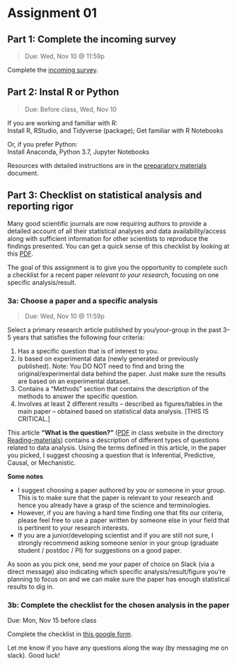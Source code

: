 # Assignment 01

## Part 1: Complete the incoming survey
>Due: Wed, Nov 10 @ 11:59p

Complete the [incoming survey](https://bit.ly/statgaps2021_incoming).


## Part 2: Instal R or Python
>Due: Before class, Wed, Nov 10

If you are working and familiar with R:  
Install R, RStudio, and Tidyverse (package); Get familiar with R Notebooks

Or, if you prefer Python:  
Install Anaconda, Python 3.7, Jupyter Notebooks

Resources with detailed instructions are in the [preparatory materials](https://github.com/krishnanlab/teaching/blob/master/2021-fall_statgaps/preparatory-materials.md) document.


## Part 3: Checklist on statistical analysis and reporting rigor
Many good scientific journals are now requiring authors to provide a detailed account of all their statistical analyses and data availability/access along with sufficient information for other scientists to reproduce the findings presented. You can get a quick sense of this checklist by looking at this [PDF](https://github.com/krishnanlab/teaching/blob/master/2021-fall_statgaps/Assignments/StatGaps-Checklist.pdf).

The goal of this assignment is to give you the opportunity to complete such a checklist for a recent paper _relevant to your research_, focusing on one specific analysis/result.

### 3a: Choose a paper and a specific analysis
>Due: Wed, Nov 10 @ 11:59p

Select a primary research article published by you/your-group in the past 3–5 years that satisfies the following four criteria:
1. Has a specific question that is of interest to you.
2. Is based on experimental data (newly generated or previously published). Note: You DO NOT need to find and bring the original/experimental data behind the paper. Just make sure the results are based on an experimental dataset.
3. Contains a “Methods” section that contains the description of the methods to answer the specific question.
4. Involves at least 2 different results – described as figures/tables in the main paper – obtained based on statistical data analysis. [THIS IS CRITICAL.]

This article **“What is the question?”** ([PDF](https://github.com/krishnanlab/teaching/blob/master/2021-fall_statgaps/Reading-materials/Leek-Peng-2015_What-is-the-question.pdf) in class website in the directory [Reading-materials](https://github.com/krishnanlab/teaching/tree/master/2021-fall_statgaps/Reading-materials)) contains a description of different types of questions related to data analysis. Using the terms defined in this article, in the paper you picked, I suggest choosing a question that is Inferential, Predictive, Causal, or Mechanistic.

**Some notes**  
* I suggest choosing a paper authored by you or someone in your group. This is to make sure that the paper is relevant to your research and hence you already have a grasp of the science and terminologies.
* However, if you are having a hard time finding one that fits our criteria, please feel free to use a paper written by someone else in your field that is pertinent to your research interests.
* If you are a junior/developing scientist and if you are still not sure, I strongly recommend asking someone senior in your group (graduate student / postdoc / PI) for suggestions on a good paper.

As soon as you pick one, send me your paper of choice on Slack (via a direct message) also indicating which specific analysis/result/figure you’re planning to focus on and we can make sure the paper has enough statistical results to dig in.

### 3b: Complete the checklist for the chosen analysis in the paper
Due: Mon, Nov 15 before class

Complete the checklist in [this google form](https://forms.gle/rhvThxUazVtNxyFj7).


Let me know if you have any questions along the way (by messaging me on slack). Good luck!
